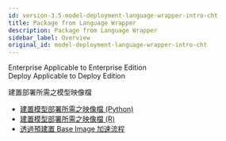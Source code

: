 ```yaml
---
id: version-3.5-model-deployment-language-wrapper-intro-cht
title: Package from Language Wrapper
description: Package from Language Wrapper
sidebar_label: Overview
original_id: model-deployment-language-wrapper-intro-cht
---
```


<div class="label-sect">
  <div class="ee-only tooltip">Enterprise
    <span class="tooltiptext">Applicable to Enterprise Edition</span>
  </div>
  <div class="deploy-only tooltip">Deploy
    <span class="tooltiptext">Applicable to Deploy Edition</span>
  </div>
</div>

建置部署所需之模型映像檔

- [建置模型部署所需之映像檔 (Python)](model-deployment-tutorial-package-image)
- [建置模型部署所需之映像檔 (R)](model-deployment-tutorial-package-image-r)
- [透過預建置 Base Image 加速流程](mmodel-deployment-language-wrapper-reusable-base-image-cht)
